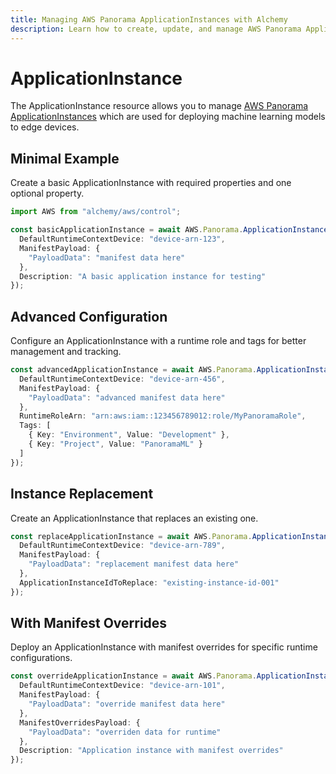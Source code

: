 ```yaml
---
title: Managing AWS Panorama ApplicationInstances with Alchemy
description: Learn how to create, update, and manage AWS Panorama ApplicationInstances using Alchemy Cloud Control.
---
```


# ApplicationInstance

The ApplicationInstance resource allows you to manage [AWS Panorama ApplicationInstances](https://docs.aws.amazon.com/panorama/latest/userguide/) which are used for deploying machine learning models to edge devices.

## Minimal Example

Create a basic ApplicationInstance with required properties and one optional property.

```ts
import AWS from "alchemy/aws/control";

const basicApplicationInstance = await AWS.Panorama.ApplicationInstance("basicInstance", {
  DefaultRuntimeContextDevice: "device-arn-123",
  ManifestPayload: {
    "PayloadData": "manifest data here"
  },
  Description: "A basic application instance for testing"
});
```

## Advanced Configuration

Configure an ApplicationInstance with a runtime role and tags for better management and tracking.

```ts
const advancedApplicationInstance = await AWS.Panorama.ApplicationInstance("advancedInstance", {
  DefaultRuntimeContextDevice: "device-arn-456",
  ManifestPayload: {
    "PayloadData": "advanced manifest data here"
  },
  RuntimeRoleArn: "arn:aws:iam::123456789012:role/MyPanoramaRole",
  Tags: [
    { Key: "Environment", Value: "Development" },
    { Key: "Project", Value: "PanoramaML" }
  ]
});
```

## Instance Replacement

Create an ApplicationInstance that replaces an existing one.

```ts
const replaceApplicationInstance = await AWS.Panorama.ApplicationInstance("replaceInstance", {
  DefaultRuntimeContextDevice: "device-arn-789",
  ManifestPayload: {
    "PayloadData": "replacement manifest data here"
  },
  ApplicationInstanceIdToReplace: "existing-instance-id-001"
});
```

## With Manifest Overrides

Deploy an ApplicationInstance with manifest overrides for specific runtime configurations.

```ts
const overrideApplicationInstance = await AWS.Panorama.ApplicationInstance("overrideInstance", {
  DefaultRuntimeContextDevice: "device-arn-101",
  ManifestPayload: {
    "PayloadData": "override manifest data here"
  },
  ManifestOverridesPayload: {
    "PayloadData": "overriden data for runtime"
  },
  Description: "Application instance with manifest overrides"
});
```